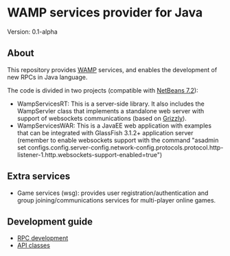 WAMP services provider for Java
===============================

Version: 0.1-alpha


About
-----

This repository provides [WAMP](http://wamp.ws/spec) services, and enables the development of new RPCs in Java language.

The code is divided in two projects (compatible with [NetBeans 7.2](http://www.netbeans.org)):
* WampServicesRT: This is a server-side library. It also includes the WampServler class that implements a standalone web server with support of websockets communications (based on [Grizzly](http://grizzly.java.net)).
* WampServicesWAR: This is a JavaEE web application with examples that can be integrated with GlassFish 3.1.2+ application server (remember to enable websockets support with the command "asadmin set configs.config.server-config.network-config.protocols.protocol.http-listener-1.http.websockets-support-enabled=true")


Extra services
--------------

* Game services (wsg): provides user registration/authentication and group joining/communications services for multi-player online games.


Development guide
-----------------

* [RPC development](https://github.com/jmarine/wampservices/wiki/RPC-development)
* [API classes](https://github.com/jmarine/wampservices/wiki/API-classes)

